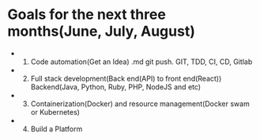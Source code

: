# Goals for the next three months(June, July, August)


* 1. Code automation(Get an Idea) .md
	git push.
	GIT, TDD, CI, CD, Gitlab
* 2. Full stack development(Back end(API) to front end(React))
	Backend(Java, Python, Ruby, PHP, NodeJS and etc)
* 3. Containerization(Docker) and resource management(Docker swam or Kubernetes)
	
* 4. Build a Platform
